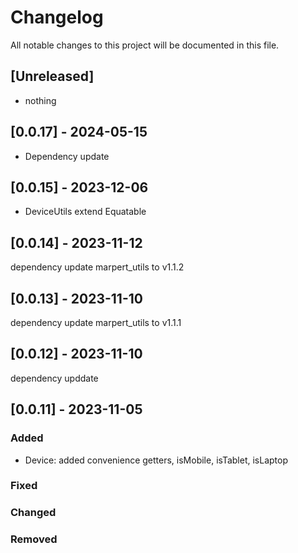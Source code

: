 # Changelog

All notable changes to this project will be documented in this file.


## [Unreleased]
- nothing

## [0.0.17] - 2024-05-15
- Dependency update
 
## [0.0.15] - 2023-12-06
- DeviceUtils extend Equatable 

## [0.0.14] - 2023-11-12
dependency update marpert_utils to v1.1.2

## [0.0.13] - 2023-11-10
dependency update marpert_utils to v1.1.1

## [0.0.12] - 2023-11-10

dependency upddate

## [0.0.11] - 2023-11-05

### Added

- Device: added convenience getters, isMobile, isTablet, isLaptop

### Fixed

### Changed

### Removed